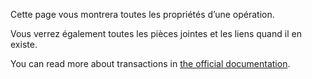 Cette page vous montrera toutes les propriétés d’une opération.

Vous verrez également toutes les pièces jointes et les liens quand il en existe.

You can read more about transactions in [the official documentation](https://docs.firefly-iii.org/concepts/transactions).